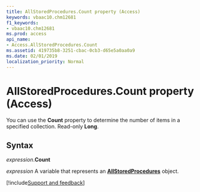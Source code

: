 ```yaml
---
title: AllStoredProcedures.Count property (Access)
keywords: vbaac10.chm12681
f1_keywords:
- vbaac10.chm12681
ms.prod: access
api_name:
- Access.AllStoredProcedures.Count
ms.assetid: 419735b8-3251-cbac-0cb3-d65e5a0aa0a9
ms.date: 02/01/2019
localization_priority: Normal
---
```



# AllStoredProcedures.Count property (Access)

You can use the **Count** property to determine the number of items in a specified collection. Read-only **Long**.


## Syntax

_expression_.**Count**

_expression_ A variable that represents an **[AllStoredProcedures](Access.AllStoredProcedures.md)** object.




[!include[Support and feedback](~/includes/feedback-boilerplate.md)]